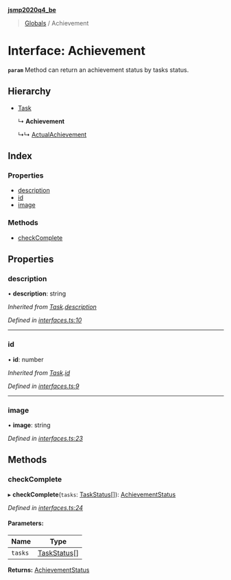 **[jsmp2020q4_be](../README.md)**

> [Globals](../globals.md) / Achievement

# Interface: Achievement

**`param`** Method can return an achievement status by tasks status.

## Hierarchy

* [Task](task.md)

  ↳ **Achievement**

  ↳↳ [ActualAchievement](actualachievement.md)

## Index

### Properties

* [description](achievement.md#description)
* [id](achievement.md#id)
* [image](achievement.md#image)

### Methods

* [checkComplete](achievement.md#checkcomplete)

## Properties

### description

•  **description**: string

*Inherited from [Task](task.md).[description](task.md#description)*

*Defined in [interfaces.ts:10](https://github.com/melenadesign/jsmp_q42020/blob/7c047bb/JSMPserver/src/interfaces.ts#L10)*

___

### id

•  **id**: number

*Inherited from [Task](task.md).[id](task.md#id)*

*Defined in [interfaces.ts:9](https://github.com/melenadesign/jsmp_q42020/blob/7c047bb/JSMPserver/src/interfaces.ts#L9)*

___

### image

•  **image**: string

*Defined in [interfaces.ts:23](https://github.com/melenadesign/jsmp_q42020/blob/7c047bb/JSMPserver/src/interfaces.ts#L23)*

## Methods

### checkComplete

▸ **checkComplete**(`tasks`: [TaskStatus](taskstatus.md)[]): [AchievementStatus](achievementstatus.md)

*Defined in [interfaces.ts:24](https://github.com/melenadesign/jsmp_q42020/blob/7c047bb/JSMPserver/src/interfaces.ts#L24)*

#### Parameters:

Name | Type |
------ | ------ |
`tasks` | [TaskStatus](taskstatus.md)[] |

**Returns:** [AchievementStatus](achievementstatus.md)
